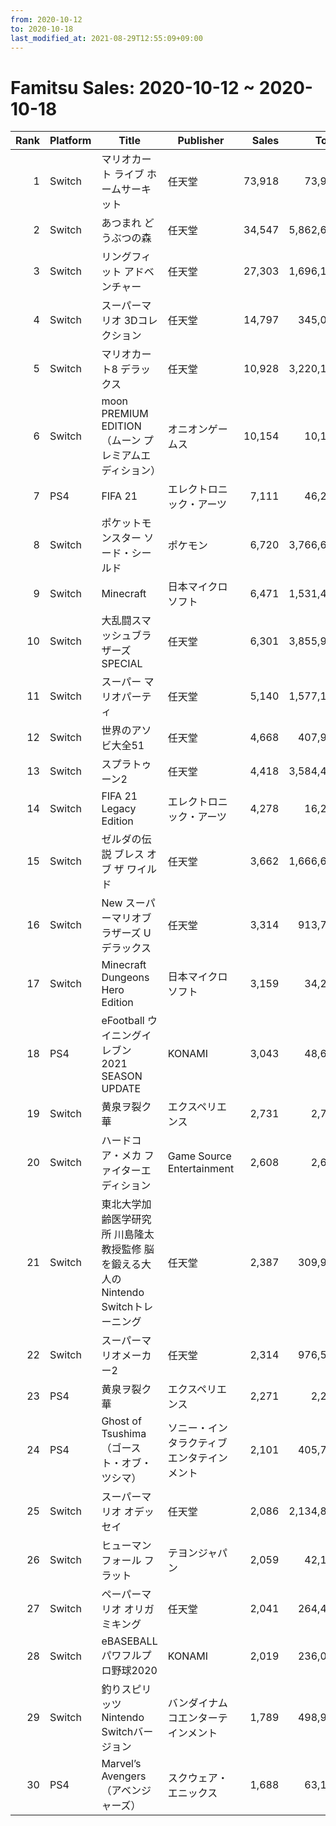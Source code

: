 ```yaml
---
from: 2020-10-12
to: 2020-10-18
last_modified_at: 2021-08-29T12:55:09+09:00
---
```

# Famitsu Sales: 2020-10-12 ~ 2020-10-18
| Rank | Platform | Title | Publisher | Sales | Total | Rate | New |
| -: | -- | -- | -- | -: | -: | -: | -- |
| 1 | Switch | マリオカート ライブ ホームサーキット | 任天堂 | 73,918 | 73,918 | 60% | **New** |
| 2 | Switch | あつまれ どうぶつの森 | 任天堂 | 34,547 | 5,862,668 | 20% |  |
| 3 | Switch | リングフィット アドベンチャー | 任天堂 | 27,303 | 1,696,146 | 20% |  |
| 4 | Switch | スーパーマリオ 3Dコレクション | 任天堂 | 14,797 | 345,045 | 40% |  |
| 5 | Switch | マリオカート8 デラックス | 任天堂 | 10,928 | 3,220,146 | 20% |  |
| 6 | Switch | moon PREMIUM EDITION（ムーン プレミアムエディション） | オニオンゲームス | 10,154 | 10,154 | 40% | **New** |
| 7 | PS4 | FIFA 21 | エレクトロニック・アーツ | 7,111 | 46,263 | 40% |  |
| 8 | Switch | ポケットモンスター ソード・シールド | ポケモン | 6,720 | 3,766,636 | 20% |  |
| 9 | Switch | Minecraft | 日本マイクロソフト | 6,471 | 1,531,498 | 20% |  |
| 10 | Switch | 大乱闘スマッシュブラザーズ SPECIAL | 任天堂 | 6,301 | 3,855,901 | 20% |  |
| 11 | Switch | スーパー マリオパーティ | 任天堂 | 5,140 | 1,577,148 | 20% |  |
| 12 | Switch | 世界のアソビ大全51 | 任天堂 | 4,668 | 407,933 | 20% |  |
| 13 | Switch | スプラトゥーン2 | 任天堂 | 4,418 | 3,584,497 | 20% |  |
| 14 | Switch | FIFA 21 Legacy Edition | エレクトロニック・アーツ | 4,278 | 16,268 | 60% |  |
| 15 | Switch | ゼルダの伝説 ブレス オブ ザ ワイルド | 任天堂 | 3,662 | 1,666,628 | 20% |  |
| 16 | Switch | New スーパーマリオブラザーズ U デラックス | 任天堂 | 3,314 | 913,725 | 20% |  |
| 17 | Switch | Minecraft Dungeons Hero Edition | 日本マイクロソフト | 3,159 | 34,267 | 60% |  |
| 18 | PS4 | eFootball ウイニングイレブン 2021 SEASON UPDATE | KONAMI | 3,043 | 48,684 | 40% |  |
| 19 | Switch | 黄泉ヲ裂ク華 | エクスペリエンス | 2,731 | 2,731 | 40% | **New** |
| 20 | Switch | ハードコア・メカ ファイターエディション | Game Source Entertainment | 2,608 | 2,608 | 60% | **New** |
| 21 | Switch | 東北大学加齢医学研究所 川島隆太教授監修 脳を鍛える大人のNintendo Switchトレーニング | 任天堂 | 2,387 | 309,902 | 20% |  |
| 22 | Switch | スーパーマリオメーカー2 | 任天堂 | 2,314 | 976,555 | 20% |  |
| 23 | PS4 | 黄泉ヲ裂ク華 | エクスペリエンス | 2,271 | 2,271 | 40% | **New** |
| 24 | PS4 | Ghost of Tsushima（ゴースト・オブ・ツシマ） | ソニー・インタラクティブエンタテインメント | 2,101 | 405,743 | 20% |  |
| 25 | Switch | スーパーマリオ オデッセイ | 任天堂 | 2,086 | 2,134,879 | 20% |  |
| 26 | Switch | ヒューマン フォール フラット | テヨンジャパン | 2,059 | 42,165 | 20% |  |
| 27 | Switch | ペーパーマリオ オリガミキング | 任天堂 | 2,041 | 264,411 | 20% |  |
| 28 | Switch | eBASEBALLパワフルプロ野球2020 | KONAMI | 2,019 | 236,075 | 20% |  |
| 29 | Switch | 釣りスピリッツ Nintendo Switchバージョン | バンダイナムコエンターテインメント | 1,789 | 498,959 | 20% |  |
| 30 | PS4 | Marvel’s Avengers（アベンジャーズ） | スクウェア・エニックス | 1,688 | 63,175 | 40% |  |
